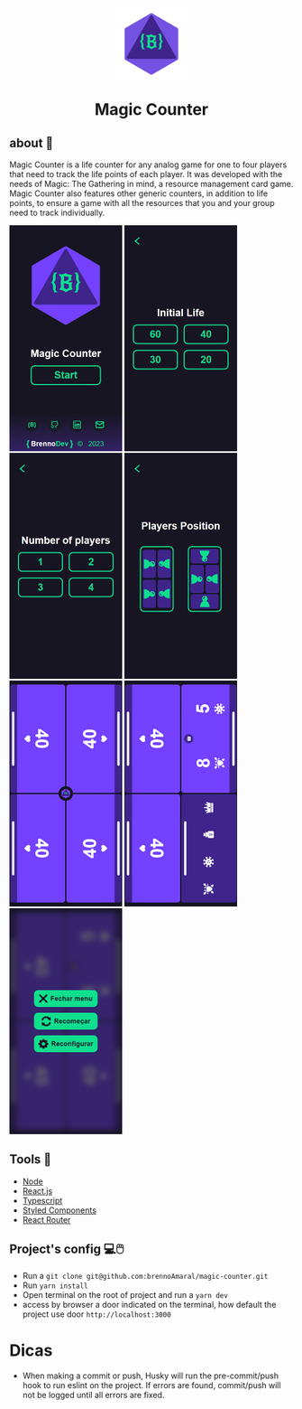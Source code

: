 <h1 align="center">
  <img src="/public/icon/icon_x128.png">
  <p>Magic Counter<p>
</h1>

## about 📙
  Magic Counter is a life counter for any analog game for one to four players that need to track the life points of each player. It was developed with the needs of Magic: The Gathering in mind, a resource management card game. Magic Counter also features other generic counters, in addition to life points, to ensure a game with all the resources that you and your group need to track individually.


<section>

  <div >
    <img class="styleImg" width="200" height="400" src="/public/images/image1.png">
    <img class="styleImg" width="200" height="400" src="/public/images/image2.png">
    <img class="styleImg" width="200" height="400" src="/public/images/image3.png">
    <img class="styleImg" width="200" height="400" src="/public/images/image4.png">
    <img class="styleImg" width="200" height="400" src="/public/images/image5.png">
    <img class="styleImg" width="200" height="400" src="/public/images/image6.png">
    <img class="styleImg" width="200" height="400" src="/public/images/image7.png">
  </div>
</section>

## Tools 🔨
- [Node](https://nodejs.org/en)
- [React.js](https://react.dev/)
- [Typescript](https://www.typescriptlang.org/)
- [Styled Components](https://styled-components.com/)
- [React Router](https://reactrouter.com/en/main)


## Project's config 💻🖱️
 - Run a `git clone git@github.com:brennoAmaral/magic-counter.git`
 - Run `yarn install`
 - Open terminal on the root of project and run a  `yarn dev`
 - access by browser a door indicated on the terminal, how default the project use door `http://localhost:3000`

# Dicas 
 - When making a commit or push, Husky will run the pre-commit/push hook to run eslint on the project. If errors are found, commit/push will not be logged until all errors are fixed.
